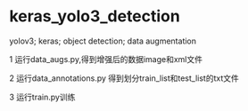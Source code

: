 # keras_yolo3_detection
yolov3;
keras;
object detection;
data augmentation


1 运行data_augs.py,得到增强后的数据image和xml文件

2 运行data_annotations.py 得到划分train_list和test_list的txt文件

3 运行train.py训练 
